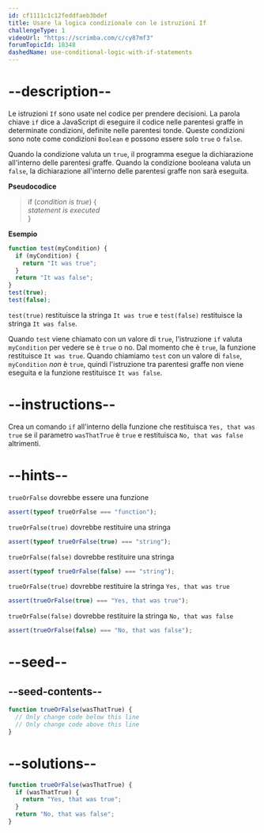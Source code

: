```yaml
---
id: cf1111c1c12feddfaeb3bdef
title: Usare la logica condizionale con le istruzioni If
challengeType: 1
videoUrl: "https://scrimba.com/c/cy87mf3"
forumTopicId: 18348
dashedName: use-conditional-logic-with-if-statements
---
```


# --description--

Le istruzioni `If` sono usate nel codice per prendere decisioni. La parola chiave `if` dice a JavaScript di eseguire il codice nelle parentesi graffe in determinate condizioni, definite nelle parentesi tonde. Queste condizioni sono note come condizioni `Boolean` e possono essere solo `true` o `false`.

Quando la condizione valuta un `true`, il programma esegue la dichiarazione all'interno delle parentesi graffe. Quando la condizione booleana valuta un `false`, la dichiarazione all'interno delle parentesi graffe non sarà eseguita.

**Pseudocodice**

<blockquote>if (<i>condition is true</i>) {<br> <i>statement is executed</i><br>}</blockquote>

**Esempio**

```js
function test(myCondition) {
  if (myCondition) {
    return "It was true";
  }
  return "It was false";
}
test(true);
test(false);
```

`test(true)` restituisce la stringa `It was true` e `test(false)` restituisce la stringa `It was false`.

Quando `test` viene chiamato con un valore di `true`, l'istruzione `if` valuta `myCondition` per vedere se è `true` o no. Dal momento che è `true`, la funzione restituisce `It was true`. Quando chiamiamo `test` con un valore di `false`, `myCondition` _non_ è `true`, quindi l'istruzione tra parentesi graffe non viene eseguita e la funzione restituisce `It was false`.

# --instructions--

Crea un comando `if` all'interno della funzione che restituisca `Yes, that was true` se il parametro `wasThatTrue` è `true` e restituisca `No, that was false` altrimenti.

# --hints--

`trueOrFalse` dovrebbe essere una funzione

```js
assert(typeof trueOrFalse === "function");
```

`trueOrFalse(true)` dovrebbe restituire una stringa

```js
assert(typeof trueOrFalse(true) === "string");
```

`trueOrFalse(false)` dovrebbe restituire una stringa

```js
assert(typeof trueOrFalse(false) === "string");
```

`trueOrFalse(true)` dovrebbe restituire la stringa `Yes, that was true`

```js
assert(trueOrFalse(true) === "Yes, that was true");
```

`trueOrFalse(false)` dovrebbe restituire la stringa `No, that was false`

```js
assert(trueOrFalse(false) === "No, that was false");
```

# --seed--

## --seed-contents--

```js
function trueOrFalse(wasThatTrue) {
  // Only change code below this line
  // Only change code above this line
}
```

# --solutions--

```js
function trueOrFalse(wasThatTrue) {
  if (wasThatTrue) {
    return "Yes, that was true";
  }
  return "No, that was false";
}
```
